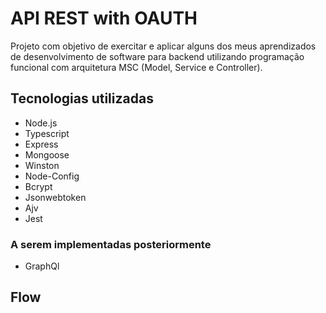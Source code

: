 # API REST with OAUTH

Projeto com objetivo de exercitar e aplicar alguns dos meus aprendizados de desenvolvimento de software para backend utilizando programação funcional com arquitetura MSC (Model, Service e Controller).

## Tecnologias utilizadas

- Node.js
- Typescript
- Express
- Mongoose
- Winston
- Node-Config
- Bcrypt
- Jsonwebtoken
- Ajv
- Jest

### A serem implementadas posteriormente

- GraphQl

## Flow
